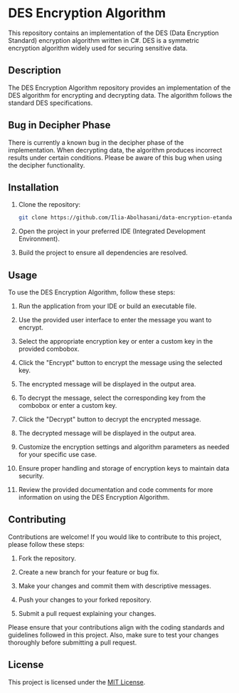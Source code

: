 # DES Encryption Algorithm

This repository contains an implementation of the DES (Data Encryption Standard) encryption algorithm written in C#. DES is a symmetric encryption algorithm widely used for securing sensitive data.

## Description

The DES Encryption Algorithm repository provides an implementation of the DES algorithm for encrypting and decrypting data. The algorithm follows the standard DES specifications.

## Bug in Decipher Phase

There is currently a known bug in the decipher phase of the implementation. When decrypting data, the algorithm produces incorrect results under certain conditions. Please be aware of this bug when using the decipher functionality.

## Installation

1. Clone the repository:

   ```bash
   git clone https://github.com/Ilia-Abolhasani/data-encryption-etandard.git
2. Open the project in your preferred IDE (Integrated Development Environment).

3. Build the project to ensure all dependencies are resolved.

## Usage

To use the DES Encryption Algorithm, follow these steps:

1. Run the application from your IDE or build an executable file.

2. Use the provided user interface to enter the message you want to encrypt.

3. Select the appropriate encryption key or enter a custom key in the provided combobox.

4. Click the "Encrypt" button to encrypt the message using the selected key.

5. The encrypted message will be displayed in the output area.

6. To decrypt the message, select the corresponding key from the combobox or enter a custom key.

7. Click the "Decrypt" button to decrypt the encrypted message.

8. The decrypted message will be displayed in the output area.

9. Customize the encryption settings and algorithm parameters as needed for your specific use case.

10. Ensure proper handling and storage of encryption keys to maintain data security.

11. Review the provided documentation and code comments for more information on using the DES Encryption Algorithm.

## Contributing

Contributions are welcome! If you would like to contribute to this project, please follow these steps:

1. Fork the repository.

2. Create a new branch for your feature or bug fix.

3. Make your changes and commit them with descriptive messages.

4. Push your changes to your forked repository.

5. Submit a pull request explaining your changes.

Please ensure that your contributions align with the coding standards and guidelines followed in this project. Also, make sure to test your changes thoroughly before submitting a pull request.

## License

This project is licensed under the [MIT License](LICENSE).
